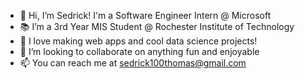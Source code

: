 - 👋 Hi, I’m Sedrick! I'm a Software Engineer Intern @ Microsoft
- 📚 I’m a 3rd Year MIS Student @ Rochester Institute of Technology
- 🌱 I love making web apps and cool data science projects!
- 💞️ I’m looking to collaborate on anything fun and enjoyable
- 📫 You can reach me at sedrick100thomas@gmail.com

<!---
flyseddy/flyseddy is a ✨ special ✨ repository because its `README.md` (this file) appears on your GitHub profile.
You can click the Preview link to take a look at your changes.
--->
